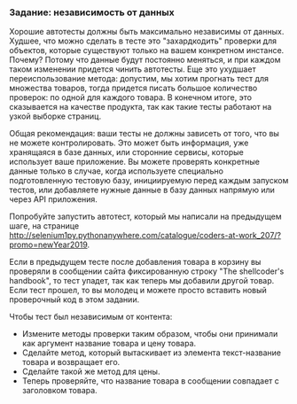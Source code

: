 ### Задание: независимость от данных
Хорошие автотесты должны быть максимально независимы от данных. Худшее, что можно сделать в тесте это "захардкодить" проверки для объектов, которые существуют только на вашем конкретном инстансе. Почему? Потому что данные будут постоянно меняться, и при каждом таком изменении придется чинить автотесты. Еще это ухудшает переиспользование метода: допустим, мы хотим прогнать тест для множества товаров, тогда придется писать большое количество проверок: по одной для каждого товара. В конечном итоге, это сказывается на качестве продукта, так как такие тесты работают на узкой выборке страниц.

Общая рекомендация: ваши тесты не должны зависеть от того, что вы не можете контролировать. Это может быть информация, уже хранящаяся в базе данных, или сторонние сервисы, которые использует ваше приложение. Вы можете проверять конкретные данные только в случае, когда используете специально подготовленную тестовую базу, инициируемую перед каждым запуском тестов, или добавляете нужные данные в базу данных напрямую или через API приложения. 

Попробуйте запустить автотест, который мы написали на предыдущем шаге, на странице http://selenium1py.pythonanywhere.com/catalogue/coders-at-work_207/?promo=newYear2019.

Если в предыдущем тесте после добавления товара в корзину вы проверяли в сообщении сайта фиксированную строку "The shellcoder's handbook", то тест упадет, так как теперь мы добавили другой товар. Если тест прошел, то вы молодец и можете просто вставить новый проверочный код в этом задании. 

Чтобы тест был независимым от контента: 

- Измените методы проверки таким образом, чтобы они принимали как аргумент название товара и цену товара.
- Сделайте метод, который вытаскивает из элемента текст-название товара и возвращает его.
- Сделайте такой же метод для цены.
- Теперь проверяйте, что название товара в сообщении совпадает с заголовком товара.